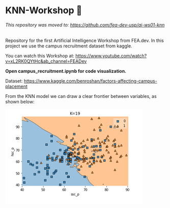 # KNN-Workshop :robot:

###### This repository was moved to: https://github.com/fea-dev-usp/ai-ws01-knn

Repository for the first Artificial Intelligence Workshop from FEA.dev. In this project we use the campus recruitment dataset from kaggle.

You can watch this Workshop at: https://www.youtube.com/watch?v=xL2RK0QYtHc&ab_channel=FEADev

**Open campus_recruitment.ipynb for code visualization.**

Dataset: https://www.kaggle.com/benroshan/factors-affecting-campus-placement

From the KNN model we can draw a clear frontier between variables, as shown below:

![Alt text](/img/knnFrontier.PNG?raw=true "KNN Frontier with K = 19")
